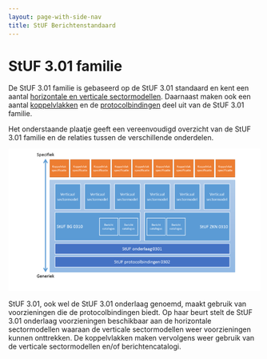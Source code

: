 ```yaml
---
layout: page-with-side-nav
title: StUF Berichtenstandaard
---
```

# StUF 3.01 familie
De StUF 3.01 familie is gebaseerd op de StUF 3.01 standaard en kent een aantal [horizontale en verticale sectormodellen](https://vng-realisatie.github.io/Standaarden/StUF-koppelvlakken-en-sectormodellen). Daarnaast maken ook een aantal [koppelvlakken](https://vng-realisatie.github.io/Standaarden/StUF-koppelvlakken-en-sectormodellen) en de [protocolbindingen](./Protocolbindingen) deel uit van de StUF 3.01 familie.

Het onderstaande plaatje geeft een vereenvoudigd overzicht van de StUF 3.01 familie en de relaties tussen de verschillende onderdelen.

<img src="./images/800px-Stuf-familie.png" width="1000"/>

StUF 3.01, ook wel de StUF 3.01 onderlaag genoemd, maakt gebruik van voorzieningen die de protocolbindingen biedt. Op haar beurt stelt de StUF 3.01 onderlaag voorzieningen beschikbaar aan de horizontale sectormodellen waaraan de verticale sectormodellen weer voorzieningen kunnen onttrekken. De koppelvlakken maken vervolgens weer gebruik van de verticale sectormodellen en/of berichtencatalogi.
